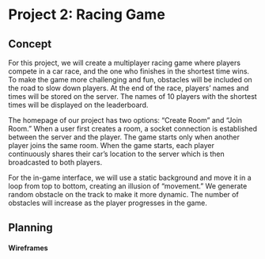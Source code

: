 # Project 2: Racing Game
## Concept
For this project, we will create a multiplayer racing game where players compete in a car race, and the one who finishes in the shortest time wins. To make the game more challenging and fun, obstacles will be included on the road to slow down players. At the end of the race, players’ names and times will be stored on the server. The names of 10 players with the shortest times will be displayed on the leaderboard. 


The homepage of our project has two options: “Create Room” and “Join Room.” When a user first creates a room, a socket connection is established between the server and the player. The game starts only when another player joins the same room. When the game starts, each player continuously shares their car’s location to the server which is then broadcasted to both players.

For the in-game interface, we will use a static background and move it in a loop from top to bottom, creating an illusion of “movement.” We generate random obstacle on the track to make it more dynamic. The number of obstacles will increase as the player progresses in the game.


## Planning
#### Wireframes
